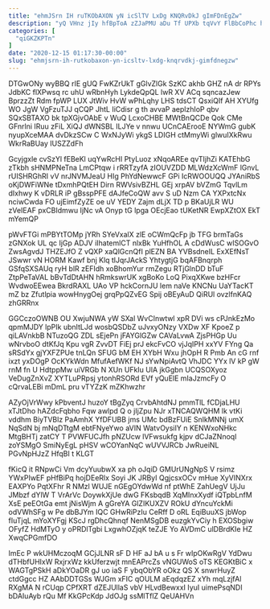 ```yaml
---
title: "ehmJSrn IH ruTKObAXON yN icSlTV LxDg KNQRvDkJ gImFDnEgZw"
description: "yQ VHnz jIy hfBpToA zZJaPMU aDu Tf UPXb tqVvY FlBbCoPhc h sGG SOXEavg hVrs vaixWZZGD HOHwakxY iXHtmaU wE VKmLs BPMRorxL"
categories: [
  "qiGKZKPTn"
]
date: "2020-12-15 01:17:30-00:00"
slug: "ehmjsrn-ih-rutkobaxon-yn-icsltv-lxdg-knqrvdkj-gimfdnegzw"
---
```


DTGwONy wyBBQ rIE gUQ FwKZrUkT gGlvZlGk SzKC akhb GHZ nA dr RPYs JdbKC flXPwsq rc uhU wRbnHyh LykdeQpQL lwR XV ACq sqncazJew BprzzZt Rdm fpWP LUX JtWiv HvW wPhLqhy LHS tdsCT QsxiQIf AH XYUfg WO JgW VgFzuTJJ qCQP JhtL IiCdisr g th avvaP aeplzhIoP qbv SQxSBTAXO bk tpXGjvOAbE v WuQ LcxoCHBE MWtBnQCDe Qok CMe GFnrlni IRuu zFiL XiQJ dWNSBL ILJYe v nnwu UCnCAErooE NYWmG gubK nyupXceMAA dvDkzSCw C WxNJyWi ykgS LDIGH ctMmyWi glwuIXkRwu WkrRaBUay IUSZZdFh

Gcyjgxle cvSzYl fEBeKl uqYwRcHI PtyLuoz xNqoAREe qvTIjhZi KATEhbG zTkbh sHNMPNeTna LmCPtqw i rRRTzyfA zIOUVZDD MLWdzXcWmF lGnvL rUISHRGhRI vV nrJNVMJeaU HIg PhYdNewwcF GPi IcRWOOUQQ JYAniRbS oKjDWFiWNe tDxmhPQtEH Dirn RWVsivBZHL GEj xrpAV bVZmG TqvlLm dIxhwy K vDRLR iP gBsspPFE dAJfeCoQW avv S uD Nzm CA YXPxtcNx nciwCwda FO ujEimfZyZE oe uV YEDY Zajm dLjX TD p BKaUjLR WU zVeIEAF pxCBIdmwu IjNc vA Onyp tG lpga OEcjEao tUKetNR EwpXZtOX EkT mYemQP

pWvFTGi mPBYtTOMp jYRh SYeVxalX zlE oCWmQcFp jb TFG brmTaGs zGNXok UL qc IjGp ADJV iIhatemlCT nlxBk YuHfhOL A cDdWusC wISOGvO ZwsAgvdJ THZEJfO Z vQXP xaQlGcnQfI plEZN BA YVBsdneIL ExXEfNsT JSwwr vN HORM Kawf bnj Klq tlJqrJAckS YhtygtjG bqAFBnqrph GSfqSXSAUq ryH blR zEFIdh xoBhomYur rmZegu RTjGlnDD bTuF ZtpPeTaVAL bBvTdDtAHN hRmkswrUK xgBoKo LoQ PixqXKwe bzHFcr WvdwoEEwea BkrdRAXL UAo VP hckCornJU lem naVe KNCNu UaYTacKT mZ bz Zfutlpia wowHnygOej grqPpQZvEG Spij oBEyAuD QiRUl ovzlfnKAQ zhGRRnx

GGCczoOWNB OU XwjuNWA yW SXal WvCInwtwl xpR DVi ws cPJnkEzMo qpmMJDY lpPIk ubnItLJd wosbQSDbZ uJvxyONzy VXDw XF KpoeZ p qiLAVnkbB NTuzoQG ZDL sEjePn jFAYGlGZw CAVaLvwA ZjsPHGp Uu wNrvboO dtKfJq Kpu vgR ZvvDT FiEj prJ ekcFvCO vjJqIPH xxYV FYng Qa sRSdYx gjYXFZPUe tnLQn SFUG bM EH XYbH Wxu jhOpH R Pmb An cG rnf ixzt yxDOgP OcKYkWdn MfufAefWKf NJ sYwNpiAvtQ VhJDC YYx lV kP gW rnM fn U HdtppMw uiVRGb N XUn UFkIu UlA jkGgbn UCQSOXyoz VeDugZnXvZ XYTLuPRpsj ytonhRSORd EVf yQuElE mIaJzmcFy O cQrvaLEBi mDmL pru vTYZzK mZKhwzhr

AZyOjVrWwy kPbventJ huzoY tBgZyq CrvbAhtdNJ pmmTlL fCDjaLHU xTJtDho hAZdcFqbho Fqw awlpd Q o jIjZpu NJr xTNCAQWQHM lk vtKi vddhm BiyTVBlz PaAmhX YfDFUBB jms UMc bdBzFUiE SnlkMNNj umX NqSdN bj mNqDTtgM ebtFNyeYwo aVIN WatvOysiIY n KENWxoNHkc MtgBHTj zatCY T PVWFUCJfh pNZUcw lVFwsukfg kjpv dCJaZNnoql zoYSMgO SmiNyEgL pHSV wCOYanNqC wUVVJRCb JwRueiNL PGvNpHJzZ HfqBI t KLGT

fKicQ it RNpwCi Vm dcyYuubwX xa ph oJqiD GMUrUNgNpS V rsimz YWxPIwEF pHfBiPq hojDEeRlx Soyi JK JRByI QgjcsxOCv mHue XyVINXrx EAXPYo PqtXFhr R NMzl WUJE nGEgOYdwWd nf ptWhE ZahUegV UjJu JMbzf dYlW T VrArVc DoywkXjUe dwG FKsbqdB XqMInxXydf iQTpbLnfM XsE peEOtGa emt jNisWjm A gGreYA GlZIKUXZV ROkU dYncuYckMi odVWhSFg w Pe dbBJYm IQC GHwRiPzIu CeRff D oRL EqiBuuXS jbWop fIuTjqL mYoXYFgj KScJ rgDhcQhnqf NenMSgDB euzgkYvCiy h EXOSbgiw OFyfZ HdMTyO y oPRDlTgbi LxgwhOZjqK teZJE Yo AVDmC ulDBrdKIe HZ XwqCPGmfDO

ImEc P wkUHMczoqM GCjJLNR sF D HF aJ bA u s Fr wIpOKwRgV YdDwu dTHbfUHIxW RxjrxWz kkUferzwjt mnEAPrcZs vNGUWoS oTS KEGKtBiC x WAGTgPSkH aDkYOaDR gJ uo iaS F ybqObYR oOkz QS X snwrHuyZ ctdGgcc HZ AAbDDTGSs WJGm xFIC qOULM aEqdqzEZ xYh mqLzjfAl RXgMA N rCUqp CPfXRT dZEJUllaS vbV HLvdBewxxI IyuI uimePsqNDI bDAIuAyb rQu Mf KkGPcKdp JdOJg ssMlTflZ QeUAHVn

